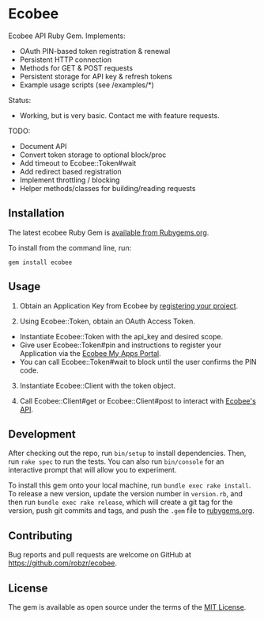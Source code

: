 # Ecobee

Ecobee API Ruby Gem.  Implements: 
- OAuth PIN-based token registration & renewal
- Persistent HTTP connection
- Methods for GET & POST requests
- Persistent storage for API key & refresh tokens
- Example usage scripts (see /examples/\*)

Status:
- Working, but is very basic. Contact me with feature requests.

TODO:
- Document API
- Convert token storage to optional block/proc
- Add timeout to Ecobee::Token#wait
- Add redirect based registration
- Implement throttling / blocking
- Helper methods/classes for building/reading requests

## Installation

The latest ecobee Ruby Gem is [available from Rubygems.org](https://rubygems.org/gems/ecobee).

To install from the command line, run:
```
gem install ecobee
```

## Usage

1. Obtain an Application Key from Ecobee by [registering your project](https://www.ecobee.com/developers).

2. Using Ecobee::Token, obtain an OAuth Access Token.
  - Instantiate Ecobee::Token with the api_key and desired scope.
  - Give user Ecobee::Token#pin and instructions to register your Application via the [Ecobee My Apps Portal](https://www.ecobee.com/consumerportal/index.html#/my-apps).
  - You can call Ecobee::Token#wait to block until the user confirms the PIN code.

3. Instantiate Ecobee::Client with the token object.

4. Call Ecobee::Client#get or Ecobee::Client#post to interact with [Ecobee's API](https://www.ecobee.com/home/developer/api/introduction/index.shtml).

## Development

After checking out the repo, run `bin/setup` to install dependencies. Then, run `rake spec` to run the tests. You can also run `bin/console` for an interactive prompt that will allow you to experiment.

To install this gem onto your local machine, run `bundle exec rake install`. To release a new version, update the version number in `version.rb`, and then run `bundle exec rake release`, which will create a git tag for the version, push git commits and tags, and push the `.gem` file to [rubygems.org](https://rubygems.org).

## Contributing

Bug reports and pull requests are welcome on GitHub at https://github.com/robzr/ecobee.

## License

The gem is available as open source under the terms of the [MIT License](http://opensource.org/licenses/MIT).

